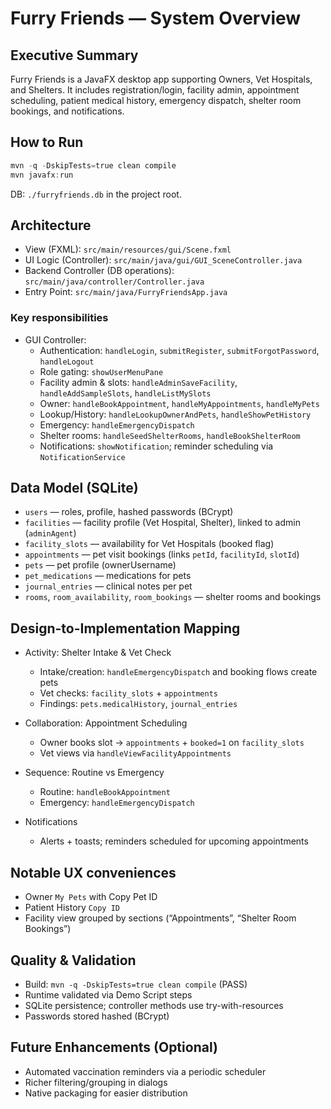 # Furry Friends — System Overview

## Executive Summary
Furry Friends is a JavaFX desktop app supporting Owners, Vet Hospitals, and Shelters. It includes registration/login, facility admin, appointment scheduling, patient medical history, emergency dispatch, shelter room bookings, and notifications.

## How to Run
```powershell
mvn -q -DskipTests=true clean compile
mvn javafx:run
```
DB: `./furryfriends.db` in the project root.

## Architecture
- View (FXML): `src/main/resources/gui/Scene.fxml`
- UI Logic (Controller): `src/main/java/gui/GUI_SceneController.java`
- Backend Controller (DB operations): `src/main/java/controller/Controller.java`
- Entry Point: `src/main/java/FurryFriendsApp.java`

### Key responsibilities
- GUI Controller:
  - Authentication: `handleLogin`, `submitRegister`, `submitForgotPassword`, `handleLogout`
  - Role gating: `showUserMenuPane`
  - Facility admin & slots: `handleAdminSaveFacility`, `handleAddSampleSlots`, `handleListMySlots`
  - Owner: `handleBookAppointment`, `handleMyAppointments`, `handleMyPets`
  - Lookup/History: `handleLookupOwnerAndPets`, `handleShowPetHistory`
  - Emergency: `handleEmergencyDispatch`
  - Shelter rooms: `handleSeedShelterRooms`, `handleBookShelterRoom`
  - Notifications: `showNotification`; reminder scheduling via `NotificationService`

## Data Model (SQLite)
- `users` — roles, profile, hashed passwords (BCrypt)
- `facilities` — facility profile (Vet Hospital, Shelter), linked to admin (`adminAgent`)
- `facility_slots` — availability for Vet Hospitals (booked flag)
- `appointments` — pet visit bookings (links `petId`, `facilityId`, `slotId`)
- `pets` — pet profile (ownerUsername)
- `pet_medications` — medications for pets
- `journal_entries` — clinical notes per pet
- `rooms`, `room_availability`, `room_bookings` — shelter rooms and bookings

## Design-to-Implementation Mapping
- Activity: Shelter Intake & Vet Check
  - Intake/creation: `handleEmergencyDispatch` and booking flows create pets
  - Vet checks: `facility_slots` + `appointments`
  - Findings: `pets.medicalHistory`, `journal_entries`

- Collaboration: Appointment Scheduling
  - Owner books slot → `appointments` + `booked=1` on `facility_slots`
  - Vet views via `handleViewFacilityAppointments`

- Sequence: Routine vs Emergency
  - Routine: `handleBookAppointment`
  - Emergency: `handleEmergencyDispatch`

- Notifications
  - Alerts + toasts; reminders scheduled for upcoming appointments

## Notable UX conveniences
- Owner `My Pets` with Copy Pet ID
- Patient History `Copy ID`
- Facility view grouped by sections (“Appointments”, “Shelter Room Bookings”)

## Quality & Validation
- Build: `mvn -q -DskipTests=true clean compile` (PASS)
- Runtime validated via Demo Script steps
- SQLite persistence; controller methods use try-with-resources
- Passwords stored hashed (BCrypt)

## Future Enhancements (Optional)
- Automated vaccination reminders via a periodic scheduler
- Richer filtering/grouping in dialogs
- Native packaging for easier distribution
